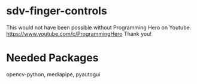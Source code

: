 # sdv-finger-controls
This would not have been possible without Programming Hero on Youtube. https://www.youtube.com/c/ProgrammingHero Thank you!


# Needed Packages
opencv-python,
mediapipe,
pyautogui
